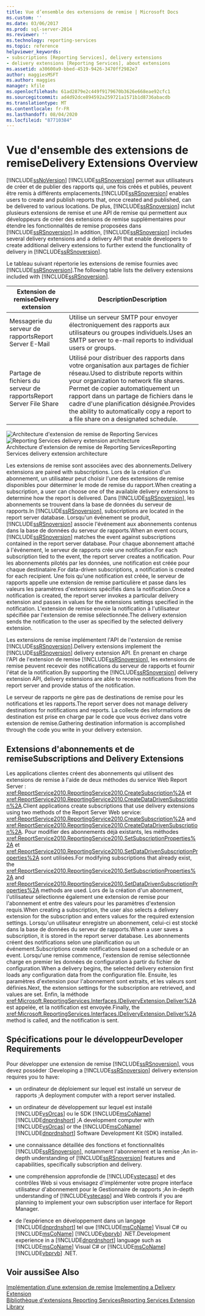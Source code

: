 ```yaml
---
title: Vue d’ensemble des extensions de remise | Microsoft Docs
ms.custom: ''
ms.date: 03/06/2017
ms.prod: sql-server-2014
ms.reviewer: ''
ms.technology: reporting-services
ms.topic: reference
helpviewer_keywords:
- subscriptions [Reporting Services], delivery extensions
- delivery extensions [Reporting Services], about extensions
ms.assetid: a30600a9-bbed-4519-9426-3470ff2982e7
author: maggiesMSFT
ms.author: maggies
manager: kfile
ms.openlocfilehash: 61ad2879e2c449f9179670b3626e668eae92cfc1
ms.sourcegitcommit: ad4d92dce894592a259721a1571b1d8736abacdb
ms.translationtype: MT
ms.contentlocale: fr-FR
ms.lasthandoff: 08/04/2020
ms.locfileid: "87710384"
---
```

# <a name="delivery-extensions-overview"></a><span data-ttu-id="d7f6e-102">Vue d'ensemble des extensions de remise</span><span class="sxs-lookup"><span data-stu-id="d7f6e-102">Delivery Extensions Overview</span></span>
  [!INCLUDE[ssNoVersion](../../../includes/ssnoversion-md.md)] <span data-ttu-id="d7f6e-103">[!INCLUDE[ssRSnoversion](../../../includes/ssrsnoversion-md.md)] permet aux utilisateurs de créer et de publier des rapports qui, une fois créés et publiés, peuvent être remis à différents emplacements.</span><span class="sxs-lookup"><span data-stu-id="d7f6e-103">[!INCLUDE[ssRSnoversion](../../../includes/ssrsnoversion-md.md)] enables users to create and publish reports that, once created and published, can be delivered to various locations.</span></span> <span data-ttu-id="d7f6e-104">De plus, [!INCLUDE[ssRSnoversion](../../../includes/ssrsnoversion-md.md)] inclut plusieurs extensions de remise et une API de remise qui permettent aux développeurs de créer des extensions de remise supplémentaires pour étendre les fonctionnalités de remise proposées dans [!INCLUDE[ssRSnoversion](../../../includes/ssrsnoversion-md.md)].</span><span class="sxs-lookup"><span data-stu-id="d7f6e-104">In addition, [!INCLUDE[ssRSnoversion](../../../includes/ssrsnoversion-md.md)] includes several delivery extensions and a delivery API that enable developers to create additional delivery extensions to further extend the functionality of delivery in [!INCLUDE[ssRSnoversion](../../../includes/ssrsnoversion-md.md)].</span></span>  
  
 <span data-ttu-id="d7f6e-105">Le tableau suivant répertorie les extensions de remise fournies avec [!INCLUDE[ssRSnoversion](../../../includes/ssrsnoversion-md.md)].</span><span class="sxs-lookup"><span data-stu-id="d7f6e-105">The following table lists the delivery extensions included with [!INCLUDE[ssRSnoversion](../../../includes/ssrsnoversion-md.md)].</span></span>  
  
|<span data-ttu-id="d7f6e-106">Extension de remise</span><span class="sxs-lookup"><span data-stu-id="d7f6e-106">Delivery extension</span></span>|<span data-ttu-id="d7f6e-107">Description</span><span class="sxs-lookup"><span data-stu-id="d7f6e-107">Description</span></span>|  
|------------------------|-----------------|  
|<span data-ttu-id="d7f6e-108">Messagerie du serveur de rapports</span><span class="sxs-lookup"><span data-stu-id="d7f6e-108">Report Server E-Mail</span></span>|<span data-ttu-id="d7f6e-109">Utilise un serveur SMTP pour envoyer électroniquement des rapports aux utilisateurs ou groupes individuels.</span><span class="sxs-lookup"><span data-stu-id="d7f6e-109">Uses an SMTP server to e-mail reports to individual users or groups.</span></span>|  
|<span data-ttu-id="d7f6e-110">Partage de fichiers du serveur de rapports</span><span class="sxs-lookup"><span data-stu-id="d7f6e-110">Report Server File Share</span></span>|<span data-ttu-id="d7f6e-111">Utilisé pour distribuer des rapports dans votre organisation aux partages de fichier réseau.</span><span class="sxs-lookup"><span data-stu-id="d7f6e-111">Used to distribute reports within your organization to network file shares.</span></span> <span data-ttu-id="d7f6e-112">Permet de copier automatiquement un rapport dans un partage de fichiers dans le cadre d'une planification désignée.</span><span class="sxs-lookup"><span data-stu-id="d7f6e-112">Provides the ability to automatically copy a report to a file share on a designated schedule.</span></span>|  
  
 <span data-ttu-id="d7f6e-113">![Architecture d'extension de remise de Reporting Services](../../media/bk-reportservicedelivery.gif "Architecture d'extension de remise de Reporting Services")</span><span class="sxs-lookup"><span data-stu-id="d7f6e-113">![Reporting Services delivery extension architecture](../../media/bk-reportservicedelivery.gif "Reporting Services delivery extension architecture")</span></span>  
<span data-ttu-id="d7f6e-114">Architecture d'extension de remise de Reporting Services</span><span class="sxs-lookup"><span data-stu-id="d7f6e-114">Reporting Services delivery extension architecture</span></span>  
  
 <span data-ttu-id="d7f6e-115">Les extensions de remise sont associées avec des abonnements.</span><span class="sxs-lookup"><span data-stu-id="d7f6e-115">Delivery extensions are paired with subscriptions.</span></span> <span data-ttu-id="d7f6e-116">Lors de la création d'un abonnement, un utilisateur peut choisir l'une des extensions de remise disponibles pour déterminer le mode de remise du rapport.</span><span class="sxs-lookup"><span data-stu-id="d7f6e-116">When creating a subscription, a user can choose one of the available delivery extensions to determine how the report is delivered.</span></span> <span data-ttu-id="d7f6e-117">Dans [!INCLUDE[ssRSnoversion](../../../includes/ssrsnoversion-md.md)], les abonnements se trouvent dans la base de données du serveur de rapports.</span><span class="sxs-lookup"><span data-stu-id="d7f6e-117">In [!INCLUDE[ssRSnoversion](../../../includes/ssrsnoversion-md.md)], subscriptions are located in the report server database.</span></span> <span data-ttu-id="d7f6e-118">Lorsqu'un événement se produit, [!INCLUDE[ssRSnoversion](../../../includes/ssrsnoversion-md.md)] associe l'événement aux abonnements contenus dans la base de données du serveur de rapports.</span><span class="sxs-lookup"><span data-stu-id="d7f6e-118">When an event occurs, [!INCLUDE[ssRSnoversion](../../../includes/ssrsnoversion-md.md)] matches the event against subscriptions contained in the report server database.</span></span> <span data-ttu-id="d7f6e-119">Pour chaque abonnement attaché à l'événement, le serveur de rapports crée une notification.</span><span class="sxs-lookup"><span data-stu-id="d7f6e-119">For each subscription tied to the event, the report server creates a notification.</span></span> <span data-ttu-id="d7f6e-120">Pour les abonnements pilotés par les données, une notification est créée pour chaque destinataire.</span><span class="sxs-lookup"><span data-stu-id="d7f6e-120">For data-driven subscriptions, a notification is created for each recipient.</span></span> <span data-ttu-id="d7f6e-121">Une fois qu'une notification est créée, le serveur de rapports appelle une extension de remise particulière et passe dans les valeurs les paramètres d'extensions spécifiés dans la notification.</span><span class="sxs-lookup"><span data-stu-id="d7f6e-121">Once a notification is created, the report server invokes a particular delivery extension and passes in values for the extensions settings specified in the notification.</span></span> <span data-ttu-id="d7f6e-122">L'extension de remise envoie la notification à l'utilisateur spécifiée par l'extension de remise sélectionnée.</span><span class="sxs-lookup"><span data-stu-id="d7f6e-122">The delivery extension sends the notification to the user as specified by the selected delivery extension.</span></span>  
  
 <span data-ttu-id="d7f6e-123">Les extensions de remise implémentent l'API de l'extension de remise [!INCLUDE[ssRSnoversion](../../../includes/ssrsnoversion-md.md)].</span><span class="sxs-lookup"><span data-stu-id="d7f6e-123">Delivery extensions implement the [!INCLUDE[ssRSnoversion](../../../includes/ssrsnoversion-md.md)] delivery extension API.</span></span> <span data-ttu-id="d7f6e-124">En prenant en charge l'API de l'extension de remise [!INCLUDE[ssRSnoversion](../../../includes/ssrsnoversion-md.md)], les extensions de remise peuvent recevoir des notifications du serveur de rapports et fournir l'état de la notification.</span><span class="sxs-lookup"><span data-stu-id="d7f6e-124">By supporting the [!INCLUDE[ssRSnoversion](../../../includes/ssrsnoversion-md.md)] delivery extension API, delivery extensions are able to receive notifications from the report server and provide status of the notification.</span></span>  
  
 <span data-ttu-id="d7f6e-125">Le serveur de rapports ne gère pas de destinations de remise pour les notifications et les rapports.</span><span class="sxs-lookup"><span data-stu-id="d7f6e-125">The report server does not manage delivery destinations for notifications and reports.</span></span> <span data-ttu-id="d7f6e-126">La collecte des informations de destination est prise en charge par le code que vous écrivez dans votre extension de remise.</span><span class="sxs-lookup"><span data-stu-id="d7f6e-126">Gathering destination information is accomplished through the code you write in your delivery extension.</span></span>  
  
## <a name="subscriptions-and-delivery-extensions"></a><span data-ttu-id="d7f6e-127">Extensions d'abonnements et de remise</span><span class="sxs-lookup"><span data-stu-id="d7f6e-127">Subscriptions and Delivery Extensions</span></span>  
 <span data-ttu-id="d7f6e-128">Les applications clientes créent des abonnements qui utilisent des extensions de remise à l'aide de deux méthodes du service Web Report Server : <xref:ReportService2010.ReportingService2010.CreateSubscription%2A> et <xref:ReportService2010.ReportingService2010.CreateDataDrivenSubscription%2A>.</span><span class="sxs-lookup"><span data-stu-id="d7f6e-128">Client applications create subscriptions that use delivery extensions using two methods of the Report Server Web service: <xref:ReportService2010.ReportingService2010.CreateSubscription%2A> and <xref:ReportService2010.ReportingService2010.CreateDataDrivenSubscription%2A>.</span></span> <span data-ttu-id="d7f6e-129">Pour modifier des abonnements déjà existants, les méthodes <xref:ReportService2010.ReportingService2010.SetSubscriptionProperties%2A> et <xref:ReportService2010.ReportingService2010.SetDataDrivenSubscriptionProperties%2A> sont utilisées.</span><span class="sxs-lookup"><span data-stu-id="d7f6e-129">For modifying subscriptions that already exist, the <xref:ReportService2010.ReportingService2010.SetSubscriptionProperties%2A> and <xref:ReportService2010.ReportingService2010.SetDataDrivenSubscriptionProperties%2A> methods are used.</span></span> <span data-ttu-id="d7f6e-130">Lors de la création d'un abonnement, l'utilisateur sélectionne également une extension de remise pour l'abonnement et entre des valeurs pour les paramètres d'extension requis.</span><span class="sxs-lookup"><span data-stu-id="d7f6e-130">When creating a subscription, the user also selects a delivery extension for the subscription and enters values for the required extension settings.</span></span> <span data-ttu-id="d7f6e-131">Lorsqu'un utilisateur enregistre un abonnement, celui-ci est stocké dans la base de données du serveur de rapports.</span><span class="sxs-lookup"><span data-stu-id="d7f6e-131">When a user saves a subscription, it is stored in the report server database.</span></span> <span data-ttu-id="d7f6e-132">Les abonnements créent des notifications selon une planification ou un événement.</span><span class="sxs-lookup"><span data-stu-id="d7f6e-132">Subscriptions create notifications based on a schedule or an event.</span></span> <span data-ttu-id="d7f6e-133">Lorsqu'une remise commence, l'extension de remise sélectionnée charge en premier les données de configuration à partir du fichier de configuration.</span><span class="sxs-lookup"><span data-stu-id="d7f6e-133">When a delivery begins, the selected delivery extension first loads any configuration data from the configuration file.</span></span> <span data-ttu-id="d7f6e-134">Ensuite, les paramètres d'extension pour l'abonnement sont extraits, et les valeurs sont définies.</span><span class="sxs-lookup"><span data-stu-id="d7f6e-134">Next, the extension settings for the subscription are retrieved, and values are set.</span></span> <span data-ttu-id="d7f6e-135">Enfin, la méthode <xref:Microsoft.ReportingServices.Interfaces.IDeliveryExtension.Deliver%2A> est appelée, et la notification est envoyée.</span><span class="sxs-lookup"><span data-stu-id="d7f6e-135">Finally, the <xref:Microsoft.ReportingServices.Interfaces.IDeliveryExtension.Deliver%2A> method is called, and the notification is sent.</span></span>  
  
## <a name="developer-requirements"></a><span data-ttu-id="d7f6e-136">Spécifications pour le développeur</span><span class="sxs-lookup"><span data-stu-id="d7f6e-136">Developer Requirements</span></span>  
 <span data-ttu-id="d7f6e-137">Pour développer une extension de remise [!INCLUDE[ssRSnoversion](../../../includes/ssrsnoversion-md.md)], vous devez posséder :</span><span class="sxs-lookup"><span data-stu-id="d7f6e-137">Developing a [!INCLUDE[ssRSnoversion](../../../includes/ssrsnoversion-md.md)] delivery extension requires you to have:</span></span>  
  
-   <span data-ttu-id="d7f6e-138">un ordinateur de déploiement sur lequel est installé un serveur de rapports ;</span><span class="sxs-lookup"><span data-stu-id="d7f6e-138">A deployment computer with a report server installed.</span></span>  
  
-   <span data-ttu-id="d7f6e-139">un ordinateur de développement sur lequel est installé [!INCLUDE[vsOrcas](../../../includes/vsorcas-md.md)] ou le SDK [!INCLUDE[msCoName](../../../includes/msconame-md.md)] [!INCLUDE[dnprdnshort](../../../includes/dnprdnshort-md.md)] ;</span><span class="sxs-lookup"><span data-stu-id="d7f6e-139">A development computer with [!INCLUDE[vsOrcas](../../../includes/vsorcas-md.md)] or the [!INCLUDE[msCoName](../../../includes/msconame-md.md)] [!INCLUDE[dnprdnshort](../../../includes/dnprdnshort-md.md)] Software Development Kit (SDK) installed.</span></span>  
  
-   <span data-ttu-id="d7f6e-140">une connaissance détaillée des fonctions et fonctionnalités [!INCLUDE[ssRSnoversion](../../../includes/ssrsnoversion-md.md)], notamment l'abonnement et la remise ;</span><span class="sxs-lookup"><span data-stu-id="d7f6e-140">An in-depth understanding of [!INCLUDE[ssRSnoversion](../../../includes/ssrsnoversion-md.md)] features and capabilities, specifically subscription and delivery.</span></span>  
  
-   <span data-ttu-id="d7f6e-141">une compréhension approfondie de [!INCLUDE[vstecasp](../../../includes/vstecasp-md.md)] et des contrôles Web si vous envisagez d'implémenter votre propre interface utilisateur d'abonnement pour le Gestionnaire de rapports ;</span><span class="sxs-lookup"><span data-stu-id="d7f6e-141">An in-depth understanding of [!INCLUDE[vstecasp](../../../includes/vstecasp-md.md)] and Web controls if you are planning to implement your own subscription user interface for Report Manager.</span></span>  
  
-   <span data-ttu-id="d7f6e-142">de l’expérience en développement dans un langage [!INCLUDE[dnprdnshort](../../../includes/dnprdnshort-md.md)] tel que [!INCLUDE[msCoName](../../../includes/msconame-md.md)] Visual C# ou [!INCLUDE[msCoName](../../../includes/msconame-md.md)] [!INCLUDE[vbprvb](../../../includes/vbprvb-md.md)] .NET.</span><span class="sxs-lookup"><span data-stu-id="d7f6e-142">Development experience in a [!INCLUDE[dnprdnshort](../../../includes/dnprdnshort-md.md)] language such as [!INCLUDE[msCoName](../../../includes/msconame-md.md)] Visual C# or [!INCLUDE[msCoName](../../../includes/msconame-md.md)] [!INCLUDE[vbprvb](../../../includes/vbprvb-md.md)] .NET.</span></span>  
  
## <a name="see-also"></a><span data-ttu-id="d7f6e-143">Voir aussi</span><span class="sxs-lookup"><span data-stu-id="d7f6e-143">See Also</span></span>  
 <span data-ttu-id="d7f6e-144">[Implémentation d’une extension de remise](../delivery-extension/implementing-a-delivery-extension.md) </span><span class="sxs-lookup"><span data-stu-id="d7f6e-144">[Implementing a Delivery Extension](../delivery-extension/implementing-a-delivery-extension.md) </span></span>  
 [<span data-ttu-id="d7f6e-145">Bibliothèque d'extensions Reporting Services</span><span class="sxs-lookup"><span data-stu-id="d7f6e-145">Reporting Services Extension Library</span></span>](../reporting-services-extension-library.md)  
  
  
